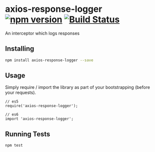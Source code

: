 # axios-response-logger [![npm version](http://img.shields.io/npm/v/axios-response-logger.svg?style=flat-square)](https://npmjs.org/package/axios-response-logger?style=flat-square) [![Build Status](https://img.shields.io/travis/srph/axios-response-logger.svg?style=flat-square)](https://travis-ci.org/srph/axios-response-logger?branch=master)
An interceptor which logs responses

## Installing
```bash
npm install axios-response-logger --save
```

## Usage
Simply require / import the library as part of your bootstrapping (before your requests).
```es6
// es5
require('axios-response-logger');

// es6
import 'axios-response-logger';
```

## Running Tests
```bash
npm test
```